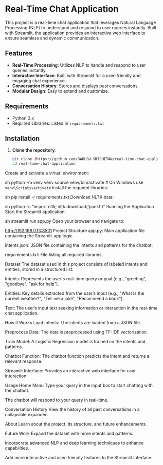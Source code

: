 
# Real-Time Chat Application

This project is a real-time chat application that leverages Natural Language Processing (NLP) to understand and respond to user queries instantly. Built with Streamlit, the application provides an interactive web interface to ensure seamless and dynamic communication.

## Features

- **Real-Time Processing**: Utilizes NLP to handle and respond to user queries instantly.
- **Interactive Interface**: Built with Streamlit for a user-friendly and engaging chat experience.
- **Conversation History**: Stores and displays past conversations.
- **Modular Design**: Easy to extend and customize.

## Requirements

- Python 3.x
- Required Libraries: Listed in `requirements.txt`

## Installation

1. **Clone the repository**:
   ```sh
   git clone (https://github.com/BADUGU-SRICHETAN/real-time-chat-application)
   cd real-time-chat-application
Create and activate a virtual environment:

sh
python -m venv venv
source venv/bin/activate  # On Windows use `venv\Scripts\activate`
Install the required libraries:

sh
pip install -r requirements.txt
Download NLTK data:

sh
python -c "import nltk; nltk.download('punkt')"
Running the Application
Start the Streamlit application:

sh
streamlit run app.py
Open your browser and navigate to:

http://192.168.0.13:8501
Project Structure
app.py: Main application file containing the Streamlit app logic.

intents.json: JSON file containing the intents and patterns for the chatbot.

requirements.txt: File listing all required libraries.

Dataset
The dataset used in this project consists of labeled intents and entities, stored in a structured list:

Intents: Represents the user's real-time query or goal (e.g., "greeting", "goodbye", "ask for help").

Entities: Key details extracted from the user’s input (e.g., "What is the current weather?", "Tell me a joke", "Recommend a book").

Text: The user’s input text seeking information or interaction in the real-time chat application.

How It Works
Load Intents: The intents are loaded from a JSON file.

Preprocess Data: The data is preprocessed using TF-IDF vectorization.

Train Model: A Logistic Regression model is trained on the intents and patterns.

Chatbot Function: The chatbot function predicts the intent and returns a relevant response.

Streamlit Interface: Provides an interactive web interface for user interaction.

Usage
Home Menu
Type your query in the input box to start chatting with the chatbot.

The chatbot will respond to your query in real-time.

Conversation History
View the history of all past conversations in a collapsible expander.

About
Learn about the project, its structure, and future enhancements.

Future Work
Expand the dataset with more intents and patterns.

Incorporate advanced NLP and deep learning techniques to enhance capabilities.

Add more interactive and user-friendly features to the Streamlit interface.
